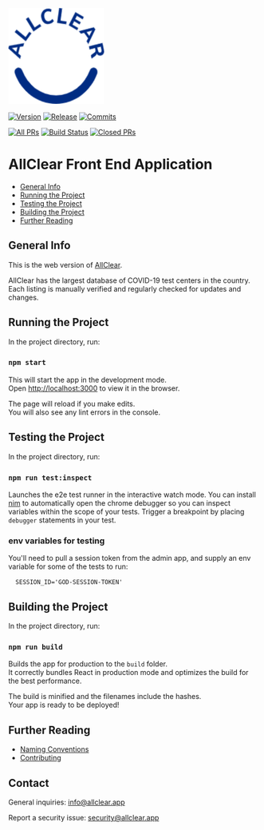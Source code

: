 [![allclear](public/android-chrome-192x192.png)](https://allclear.app)

[![Version](https://badgen.net/github/tag/allcleardev/allclear-app)](https://github.com/allcleardev/allclear-app/tags)
[![Release](https://badgen.net/github/release/allcleardev/allclear-app)](https://github.com/allcleardev/allclear-app/releases)
[![Commits](https://badgen.net/github/commits/allcleardev/allclear-app)](https://github.com/allcleardev/allclear-app/commits/master)

[![All
PRs](https://badgen.net/github/prs/allcleardev/allclear-app)](https://github.com/allcleardev/allclear-app/pulls) [![Build Status](https://badgen.net/github/open-prs/allcleardev/allclear-app)](https://github.com/allcleardev/allclear-app/pulls?q=is%3Aopen+is%3Apr)
[![Closed
PRs](https://badgen.net/github/closed-prs/allcleardev/allclear-app)](https://github.com/allcleardev/allclear-app/pulls?q=is%3Apr+is%3Aclosed)

AllClear Front End Application
==============================

-   [General Info](#general-info)
-   [Running the Project](#running-the-project)
-   [Testing the Project](#testing-the-project)
-   [Building the Project](#building-the-project)
-   [Further Reading](#further-reading)

General Info
------------

This is the web version of [AllClear](http://go.allclear.app). 

AllClear has the largest database of COVID-19 test centers in the country. Each listing is manually verified and regularly checked for updates and changes.

Running the Project
-------------------

In the project directory, run:

### `npm start`

This will start the app in the development mode.<br />
Open <http://localhost:3000> to view it in the
browser.

The page will reload if you make edits.<br />
You will also see any lint errors in the console.

Testing the Project
-------------------

In the project directory, run:

### `npm run test:inspect`

Launches the e2e test runner in the interactive watch mode.
You can install
[nim](https://chrome.google.com/webstore/detail/nodejs-v8-inspector-manag/gnhhdgbaldcilmgcpfddgdbkhjohddkj?hl=en) to automatically open the chrome debugger so you can inspect variables within the scope of your tests. Trigger a breakpoint by placing `debugger` statements in your test.

### env variables for testing

You'll need to pull a session token from the admin app, and supply an
env variable for some of the tests to run:

```
  SESSION_ID='GOD-SESSION-TOKEN'
```

Building the Project
--------------------

In the project directory, run:

### `npm run build`

Builds the app for production to the `build` folder.<br />
It correctly bundles React in production mode and optimizes the build
for the best performance.

The build is minified and the filenames include the hashes.<br />
Your app is ready to be deployed!

Further Reading
---------------

-   [Naming Conventions](./docs/naming-conventions.md)
-   [Contributing](./docs/CONTRIBUTING.md)

Contact
-------

General inquiries: [info@allclear.app](mailto:info@allclear.app)

Report a security issue: [security@allclear.app](mailto:security@allclear.app)
